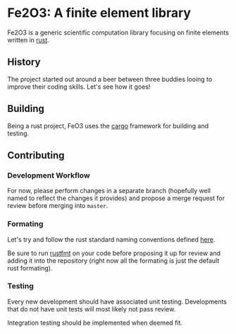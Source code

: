 # Fe2O3: A finite element library

Fe2O3 is a generic scientific computation library focusing on finite elements written in [rust](https://www.rust-lang.org/).

## History

The project started out around a beer between three buddies looing to improve their coding skills. Let's see how it goes!

## Building

Being a rust project, FeO3 uses the [cargo](https://doc.rust-lang.org/cargo/) framework for building and testing.

## Contributing

### Development Workflow

For now, please perform changes in a separate branch (hopefully well named to reflect the changes it provides) and propose a merge request for review before merging into `master`.

### Formating

Let's try and follow the rust standard naming conventions defined [here](https://rust-lang.github.io/api-guidelines/naming.html).

Be sure to run [rustfmt](https://github.com/rust-lang/rustfmt) on your code before proposing it up for review and adding it into the repository (right now all the formating is just the default rust formating).

### Testing

Every new development should have associated unit testing. Developments that do not have unit tests will most likely not pass review.

Integration testing should be implemented when deemed fit.
